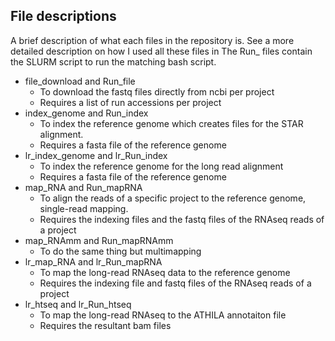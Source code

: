 ## File descriptions
A brief description of what each files in the repository is. 
See a more detailed description on how I used all these files in 
The Run_ files contain the SLURM script to run the matching bash script.
- file_download and Run_file
    - To download the fastq files directly from ncbi per project
    - Requires a list of run accessions per project
- index_genome and Run_index
    - To index the reference genome which creates files for the STAR alignment.
    - Requires a fasta file of the reference genome
- lr_index_genome and lr_Run_index
    - To index the reference genome for the long read alignment
    - Requires a fasta file of the reference genome
- map_RNA and Run_mapRNA
    - To align the reads of a specific project to the reference genome, single-read mapping.
    - Requires the indexing files and the fastq files of the RNAseq reads of a project
- map_RNAmm and Run_mapRNAmm
    - To do the same thing but multimapping
- lr_map_RNA and lr_Run_mapRNA
    - To map the long-read RNAseq data to the reference genome
    - Requires the indexing file and fastq files of the RNAseq reads of a project
- lr_htseq and lr_Run_htseq
    - To map the long-read RNAseq to the ATHILA annotaiton file
    - Requires the resultant bam files
